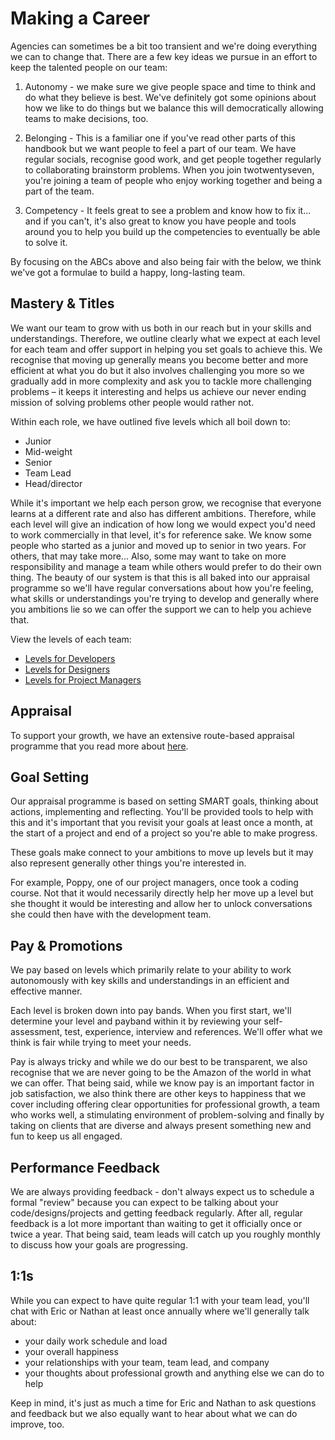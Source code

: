 # Making a Career

Agencies can sometimes be a bit too transient and we're doing everything we can to change that. There are a few key ideas we pursue in an effort to keep the talented people on our team:

1. Autonomy - we make sure we give people space and time to think and do what they believe is best. We've definitely got some opinions about how we like to do things but we balance this will democratically allowing teams to make decisions, too. 

2. Belonging - This is a familiar one if you've read other parts of this handbook but we want people to feel a part of our team. We have regular socials, recognise good work, and get people together regularly to collaborating brainstorm problems. When you join twotwentyseven, you're joining a team of people who enjoy working together and being a part of the team. 

3. Competency - It feels great to see a problem and know how to fix it... and if you can't, it's also great to know you have people and tools around you to help you build up the competencies to eventually be able to solve it. 

By focusing on the ABCs above and also being fair with the below, we think we've got a formulae to build a happy, long-lasting team. 

## Mastery & Titles

We want our team to grow with us both in our reach but in your skills and understandings. Therefore, we outline clearly what we expect at each level for each team and offer support in helping you set goals to achieve this. We recognise that moving up generally means you become better and more efficient at what you do but it also involves challenging you more so we gradually add in more complexity and ask you to tackle more challenging problems – it keeps it interesting and helps us achieve our never ending mission of solving problems other people would rather not. 

Within each role, we have outlined five levels which all boil down to:

* Junior 
* Mid-weight
* Senior
* Team Lead
* Head/director

While it's important we help each person grow, we recognise that everyone learns at a different rate and also has different ambitions. Therefore, while each level will give an indication of how long we would expect you'd need to work commercially in that level, it's for reference sake. We know some people who started as a junior and moved up to senior in two years. For others, that may take more... Also, some may want to take on more responsibility and manage a team while others would prefer to do their own thing. The beauty of our system is that this is all baked into our appraisal programme so we'll have regular conversations about how you're feeling, what skills or understandings you're trying to develop and generally where you ambitions lie so we can offer the support we can to help you achieve that. 

View the levels of each team:

* [Levels for Developers](https://github.com/twotwentyseven/handbook/blob/master/levels-for-developers.md)
* [Levels for Designers](https://github.com/twotwentyseven/handbook/blob/master/levels-for-designers.md)
* [Levels for Project Managers](https://github.com/twotwentyseven/handbook/blob/master/levels-for-project-managers.md)

## Appraisal

To support your growth, we have an extensive route-based appraisal programme that you read more about [here](https://github.com/twotwentyseven/handbook/blob/master/appraisal-programme.md). 

## Goal Setting

Our appraisal programme is based on setting SMART goals, thinking about actions, implementing and reflecting. You'll be provided tools to help with this and it's important that you revisit your goals at least once a month, at the start of a project and end of a project so you're able to make progress. 

These goals make connect to your ambitions to move up levels but it may also represent generally other things you're interested in. 

For example, Poppy, one of our project managers, once took a coding course. Not that it would necessarily directly help her move up a level but she thought it would be interesting and allow her to unlock conversations she could then have with the development team. 

## Pay & Promotions

We pay based on levels which primarily relate to your ability to work autonomously with key skills and understandings in an efficient and effective manner. 

Each level is broken down into pay bands. When you first start, we'll determine your level and payband within it by reviewing your self-assessment, test, experience, interview and references. We'll offer what we think is fair while trying to meet your needs. 

Pay is always tricky and while we do our best to be transparent, we also recognise that we are never going to be the Amazon of the world in what we can offer. That being said, while we know pay is an important factor in job satisfaction, we also think there are other keys to happiness that we cover including offering clear opportunities for professional growth, a team who works well, a stimulating environment of problem-solving and finally by taking on clients that are diverse and always present something new and fun to keep us all engaged. 

## Performance Feedback

We are always providing feedback - don't always expect us to schedule a formal "review" because you can expect to be talking about your code/designs/projects and getting feedback regularly. After all, regular feedback is a lot more important than waiting to get it officially once or twice a year. That being said, team leads will catch up you roughly monthly to discuss how your goals are progressing.  


## 1:1s

While you can expect to have quite regular 1:1 with your team lead, you'll chat with Eric or Nathan at least once annually where we'll generally talk about:
- your daily work schedule and load
- your overall happiness
- your relationships with your team, team lead, and company
- your thoughts about professional growth and anything else we can do to help

Keep in mind, it's just as much a time for Eric and Nathan to ask questions and feedback but we also equally want to hear about what we can do improve, too. 

